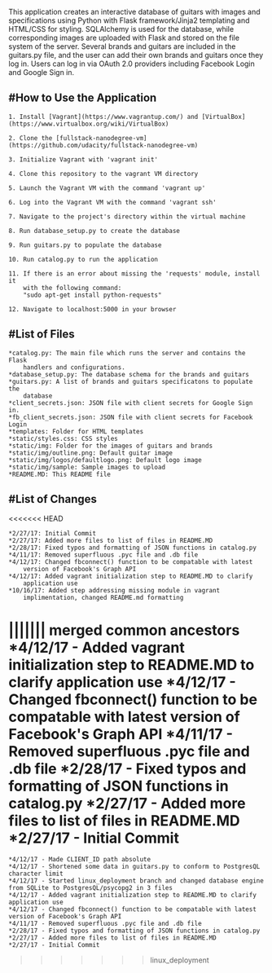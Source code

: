 This application creates an interactive database of guitars with images and 
specifications using Python with Flask framework/Jinja2 templating and 
HTML/CSS for styling. SQLAlchemy is used for the database, while corresponding
images are uploaded with Flask and stored on the file system of the server.
Several brands and guitars are included in the guitars.py file, and the user
can add their own brands and guitars once they log in. Users can log in via
OAuth 2.0 providers including Facebook Login and Google Sign in.

#How to Use the Application
---------------------------

	1. Install [Vagrant](https://www.vagrantup.com/) and [VirtualBox](https://www.virtualbox.org/wiki/VirtualBox)

	2. Clone the [fullstack-nanodegree-vm](https://github.com/udacity/fullstack-nanodegree-vm)

	3. Initialize Vagrant with 'vagrant init'

	4. Clone this repository to the vagrant VM directory

	5. Launch the Vagrant VM with the command 'vagrant up'

	6. Log into the Vagrant VM with the command 'vagrant ssh'

	7. Navigate to the project's directory within the virtual machine

	8. Run database_setup.py to create the database

	9. Run guitars.py to populate the database

	10. Run catalog.py to run the application

	11. If there is an error about missing the 'requests' module, install it 
		with the following command: 
		"sudo apt-get install python-requests"

	12. Navigate to localhost:5000 in your browser


#List of Files
--------------

	*catalog.py: The main file which runs the server and contains the Flask
		handlers and configurations.
	*database_setup.py: The database schema for the brands and guitars
	*guitars.py: A list of brands and guitars specificatons to populate the
		database 
	*client_secrets.json: JSON file with client secrets for Google Sign in.
	*fb_client_secrets.json: JSON file with client secrets for Facebook Login
	*templates: Folder for HTML templates
	*static/styles.css: CSS styles
	*static/img: Folder for the images of guitars and brands
	*static/img/outline.png: Default guitar image
	*static/img/logos/defaultlogo.png: Default logo image
	*static/img/sample: Sample images to upload
	*README.MD: This README file

#List of Changes
----------------
<<<<<<< HEAD





	*2/27/17: Initial Commit
	*2/27/17: Added more files to list of files in README.MD
	*2/28/17: Fixed typos and formatting of JSON functions in catalog.py
	*4/11/17: Removed superfluous .pyc file and .db file
	*4/12/17: Changed fbconnect() function to be compatable with latest 
		version of Facebook's Graph API
	*4/12/17: Added vagrant initialization step to README.MD to clarify 
		application use
	*10/16/17: Added step addressing missing module in vagrant 
		implimentation, changed README.md formatting
||||||| merged common ancestors
	*4/12/17 - Added vagrant initialization step to README.MD to clarify application use
	*4/12/17 - Changed fbconnect() function to be compatable with latest version of Facebook's Graph API
	*4/11/17 - Removed superfluous .pyc file and .db file
	*2/28/17 - Fixed typos and formatting of JSON functions in catalog.py
	*2/27/17 - Added more files to list of files in README.MD
	*2/27/17 - Initial Commit
=======
	*4/12/17 - Made CLIENT_ID path absolute
	*4/12/17 - Shortened some data in guitars.py to conform to PostgresQL character limit
	*4/12/17 - Started linux_deployment branch and changed database engine from SQLite to PostgresQL/psycopg2 in 3 files
	*4/12/17 - Added vagrant initialization step to README.MD to clarify application use
	*4/12/17 - Changed fbconnect() function to be compatable with latest version of Facebook's Graph API
	*4/11/17 - Removed superfluous .pyc file and .db file
	*2/28/17 - Fixed typos and formatting of JSON functions in catalog.py
	*2/27/17 - Added more files to list of files in README.MD
	*2/27/17 - Initial Commit
>>>>>>> linux_deployment
